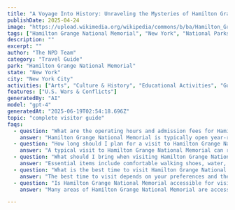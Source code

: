 ```yaml
---
title: "A Voyage Into History: Unraveling the Mysteries of Hamilton Grange National Memorial"
publishDate: 2025-04-24
image: "https://upload.wikimedia.org/wikipedia/commons/b/ba/Hamilton_Grange_late_2010_morn_jeh.jpg"
tags: ["Hamilton Grange National Memorial", "New York", "National Parks", "Travel Guide", "New York City", "Outdoor Recreation", "Family Travel", "Adventure"]
description: ""
excerpt: ""
author: "The NPD Team"
category: "Travel Guide"
park: "Hamilton Grange National Memorial"
state: "New York"
city: "New York City"
activities: ["Arts", "Culture & History", "Educational Activities", "Guided & Self-Guided Tours"]
features: ["U.S. Wars & Conflicts"]
generatedBy: "AI"
model: "gpt-4"
generatedAt: "2025-06-19T02:54:18.696Z"
topic: "complete visitor guide"
faqs:
  - question: "What are the operating hours and admission fees for Hamilton Grange National Memorial?"
    answer: "Hamilton Grange National Memorial is typically open year-round, though specific hours may vary by season. Most national parks charge an entrance fee, but some sites are free to visit. Check the official NPS website for current hours and fee information."
  - question: "How long should I plan for a visit to Hamilton Grange National Memorial?"
    answer: "A typical visit to Hamilton Grange National Memorial can range from a few hours to a full day, depending on your interests and the activities you choose. Allow extra time for hiking, photography, and exploring visitor centers."
  - question: "What should I bring when visiting Hamilton Grange National Memorial?"
    answer: "Essential items include comfortable walking shoes, water, snacks, sunscreen, and weather-appropriate clothing. Bring a camera to capture the scenic views and consider binoculars for wildlife viewing."
  - question: "What is the best time to visit Hamilton Grange National Memorial?"
    answer: "The best time to visit depends on your preferences and the activities you plan to enjoy. Spring and fall often offer pleasant weather and fewer crowds, while summer provides the longest daylight hours."
  - question: "Is Hamilton Grange National Memorial accessible for visitors with mobility needs?"
    answer: "Many areas of Hamilton Grange National Memorial are accessible to visitors with mobility needs, including paved trails and accessible facilities. Contact the park directly for specific accessibility information and current conditions."

---
```


